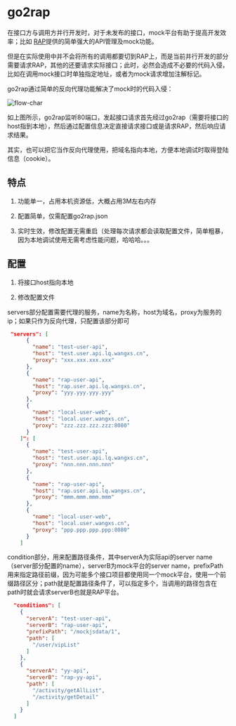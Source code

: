 # go2rap

在接口方与调用方并行开发时，对于未发布的接口，mock平台有助于提高开发效率；比如 [RAP](https://github.com/thx/RAP)提供的简单强大的API管理及mock功能。

但是在实际使用中并不会将所有的调用都要切到RAP上，而是当前并行开发的部分需要请求RAP，其他的还要请求实际接口；此时，必然会造成不必要的代码入侵，比如在调用mock接口时单独指定地址，或者为mock请求增加注解标记。

go2rap通过简单的反向代理功能解决了mock时的代码入侵：

![flow-char](https://raw.githubusercontent.com/goribun/go2rap/master/doc/flow-char.png)

如上图所示，go2rap监听80端口，发起接口请求首先经过go2rap（需要将接口的host指到本地），然后通过配置信息决定直接请求接口或是请求RAP，然后响应请求结果。

其实，也可以把它当作反向代理使用，把域名指向本地，方便本地调试时取得登陆信息（cookie）。

## 特点 

1. 功能单一，占用本机资源低，大概占用3M左右内存

2. 配置简单，仅需配置go2rap.json

3. 实时生效，修改配置无需重启（处理每次请求都会读取配置文件，简单粗暴，因为本地调试使用无需考虑性能问题，哈哈哈。。。

## 配置

1. 将接口host指向本地

2. 修改配置文件


  servers部分配置需要代理的服务，name为名称，host为域名，proxy为服务的ip；如果只作为反向代理，只配置该部分即可


```json
 "servers": [
      {
        "name": "test-user-api",
        "host": "test.user.api.lq.wangxs.cn",
        "proxy": "xxx.xxx.xxx.xxx"
      },
      {
        "name": "rap-user-api",
        "host": "rap.user.api.lq.wangxs.cn",
        "proxy": "yyy.yyy.yyy.yyy"
      },
      {
        "name": "local-user-web",
        "host": "local.user.wangxs.cn",
        "proxy": "zzz.zzz.zzz.zzz:8080"
      }
    ]": [
      {
        "name": "test-user-api",
        "host": "test.user.api.lq.wangxs.cn",
        "proxy": "nnn.nnn.nnn.nnn"
      },
      {
        "name": "rap-user-api",
        "host": "rap.user.api.lq.wangxs.cn",
        "proxy": "mmm.mmm.mmm.mmm"
      },
      {
        "name": "local-user-web",
        "host": "local.user.wangxs.cn",
        "proxy": "ppp.ppp.ppp.ppp:8080"
      }
    ]
```
  
condition部分，用来配置路径条件，其中serverA为实际api的server name（server部分配置的name），serverB为mock平台的server name，prefixPath用来指定路径前缀，因为可能多个接口项目都使用同一个mock平台，使用一个前缀路径区分；path就是配置路径条件了，可以指定多个，当调用的路径包含在path时就会请求serverB也就是RAP平台。
 
```json
  "conditions": [
    {
      "serverA": "test-user-api",
      "serverB": "rap-user-api",
      "prefixPath": "/mockjsdata/1",
      "path": [
        "/user/vipList"
      ]
    },
    {
      "serverA": "yy-api",
      "serverB": "rap-yy-api",
      "path": [
        "/activity/getAllList",
        "/activity/getDetail"
      ]
    }
  ]
```



